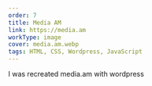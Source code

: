 ```yaml
---
order: 7
title: Media AM
link: https://media.am
workType: image
cover: media.am.webp
tags: HTML, CSS, Wordpress, JavaScript
---
```


I was recreated media.am with wordpress
